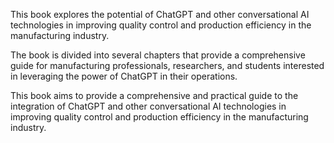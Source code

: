 

This book explores the potential of ChatGPT and other conversational AI technologies in improving quality control and production efficiency in the manufacturing industry.

The book is divided into several chapters that provide a comprehensive guide for manufacturing professionals, researchers, and students interested in leveraging the power of ChatGPT in their operations.

This book aims to provide a comprehensive and practical guide to the integration of ChatGPT and other conversational AI technologies in improving quality control and production efficiency in the manufacturing industry.
